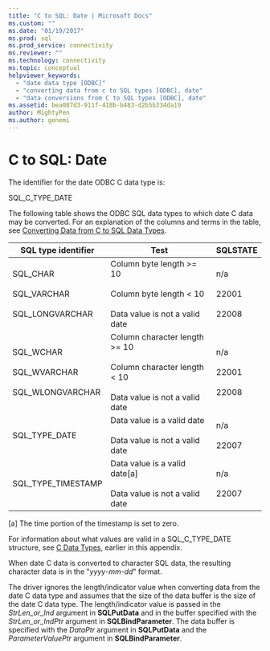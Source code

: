 ```yaml
---
title: "C to SQL: Date | Microsoft Docs"
ms.custom: ""
ms.date: "01/19/2017"
ms.prod: sql
ms.prod_service: connectivity
ms.reviewer: ""
ms.technology: connectivity
ms.topic: conceptual
helpviewer_keywords: 
  - "date data type [ODBC]"
  - "converting data from c to SQL types [ODBC], date"
  - "data conversions from C to SQL types [ODBC], date"
ms.assetid: bea087d3-911f-418b-b483-d2b5b334da19
author: MightyPen
ms.author: genemi
---
```

# C to SQL: Date
The identifier for the date ODBC C data type is:  
  
 SQL_C_TYPE_DATE  
  
 The following table shows the ODBC SQL data types to which date C data may be converted. For an explanation of the columns and terms in the table, see [Converting Data from C to SQL Data Types](../../../odbc/reference/appendixes/converting-data-from-c-to-sql-data-types.md).  
  
|SQL type identifier|Test|SQLSTATE|  
|-------------------------|----------|--------------|  
|SQL_CHAR<br /><br /> SQL_VARCHAR<br /><br /> SQL_LONGVARCHAR|Column byte length >= 10<br /><br /> Column byte length < 10<br /><br /> Data value is not a valid date|n/a<br /><br /> 22001<br /><br /> 22008|  
|SQL_WCHAR<br /><br /> SQL_WVARCHAR<br /><br /> SQL_WLONGVARCHAR|Column character length >= 10<br /><br /> Column character length < 10<br /><br /> Data value is not a valid date|n/a<br /><br /> 22001<br /><br /> 22008|  
|SQL_TYPE_DATE|Data value is a valid date<br /><br /> Data value is not a valid date|n/a<br /><br /> 22007|  
|SQL_TYPE_TIMESTAMP|Data value is a valid date[a]<br /><br /> Data value is not a valid date|n/a<br /><br /> 22007|  
  
 [a]   The time portion of the timestamp is set to zero.  
  
 For information about what values are valid in a SQL_C_TYPE_DATE structure, see [C Data Types](../../../odbc/reference/appendixes/c-data-types.md), earlier in this appendix.  
  
 When date C data is converted to character SQL data, the resulting character data is in the "*yyyy*-*mm*-*dd*" format.  
  
 The driver ignores the length/indicator value when converting data from the date C data type and assumes that the size of the data buffer is the size of the date C data type. The length/indicator value is passed in the *StrLen_or_Ind* argument in **SQLPutData** and in the buffer specified with the *StrLen_or_IndPtr* argument in **SQLBindParameter**. The data buffer is specified with the *DataPtr* argument in **SQLPutData** and the *ParameterValuePtr* argument in **SQLBindParameter**.
